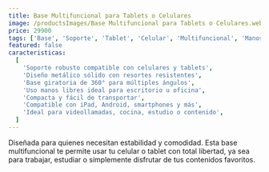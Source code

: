 ```yaml
---
title: Base Multifuncional para Tablets o Celulares
image: /productsImages/Base Multifuncional para Tablets o Celulares.webp
price: 29900
tags: ['Base', 'Soporte', 'Tablet', 'Celular', 'Multifuncional', 'Manos libres', 'Rotación 360']
featured: false
caracteristicas:
  [
    'Soporte robusto compatible con celulares y tablets',
    'Diseño metálico sólido con resortes resistentes',
    'Base giratoria de 360° para múltiples ángulos',
    'Uso manos libres ideal para escritorio u oficina',
    'Compacta y fácil de transportar',
    'Compatible con iPad, Android, smartphones y más',
    'Ideal para videollamadas, cocina, estudio o contenido',
  ]
---
```


Diseñada para quienes necesitan estabilidad y comodidad. Esta base multifuncional te permite usar tu celular o tablet con total libertad, ya sea para trabajar, estudiar o simplemente disfrutar de tus contenidos favoritos.
